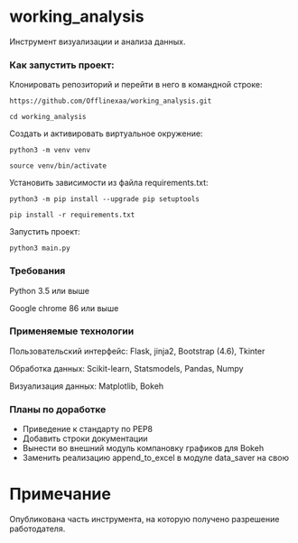 # working_analysis

Инструмент визуализации и анализа данных. 

### Как запустить проект:

Клонировать репозиторий и перейти в него в командной строке:

```
https://github.com/Offlinexaa/working_analysis.git
```

```
cd working_analysis
```

Cоздать и активировать виртуальное окружение:

```
python3 -m venv venv
```

```
source venv/bin/activate
```

Установить зависимости из файла requirements.txt:

```
python3 -m pip install --upgrade pip setuptools
```

```
pip install -r requirements.txt
```

Запустить проект:

```
python3 main.py
```

### Требования

Python 3.5 или выше

Google chrome 86 или выше

### Применяемые технологии

Пользовательский интерфейс: Flask, jinja2, Bootstrap (4.6), Tkinter

Обработка данных: Scikit-learn, Statsmodels, Pandas, Numpy

Визуализация данных: Matplotlib, Bokeh

### Планы по доработке

- Приведение к стандарту по PEP8
- Добавить строки документации
- Вынести во внешний модуль компановку графиков для Bokeh
- Заменить реализацию append_to_excel в модуле data_saver на свою

# Примечание

Опубликована часть инструмента, на которую получено разрешение работодателя.
